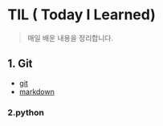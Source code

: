# TIL ( Today I Learned)

> 매일 배운 내용을 정리합니다.

## 1. Git

* [git](./git.md)
* [markdown](./markdown.md)

### 2.python

